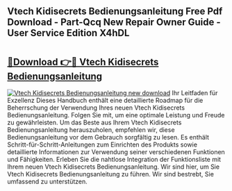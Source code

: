 ## Vtech Kidisecrets Bedienungsanleitung Free Pdf Download - Part-Qcq New Repair Owner Guide - User Service Edition X4hDL

# <h2><a href="http://df001m4.blite.top/?on=Vtech+Kidisecrets+Bedienungsanleitung">🔗Download 👉🔴 Vtech Kidisecrets Bedienungsanleitung</a></h2>

[![Vtech Kidisecrets Bedienungsanleitung new download](https://i.imgur.com/lujVjoI.png)](http://df001m4.blite.top/?on=Vtech+Kidisecrets+Bedienungsanleitung)
Ihr Leitfaden für Exzellenz Dieses Handbuch enthält eine detaillierte Roadmap für die Beherrschung der Verwendung Ihres neuen Vtech Kidisecrets Bedienungsanleitung. Folgen Sie mit, um eine optimale Leistung und Freude zu gewährleisten. Um das Beste aus Ihrem Vtech Kidisecrets Bedienungsanleitung herauszuholen, empfehlen wir, diese Bedienungsanleitung vor dem Gebrauch sorgfältig zu lesen. Es enthält Schritt-für-Schritt-Anleitungen zum Einrichten des Produkts sowie detaillierte Informationen zur Verwendung seiner verschiedenen Funktionen und Fähigkeiten. Erleben Sie die nahtlose Integration der Funktionsliste mit Ihrem neuen Vtech Kidisecrets Bedienungsanleitung. Wir sind hier, um Sie Vtech Kidisecrets Bedienungsanleitung zu führen. Wir sind bestrebt, Sie umfassend zu unterstützen.

